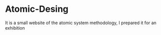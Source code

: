 # Atomic-Desing
 It is a small website of the atomic system methodology, I prepared it for an exhibition
